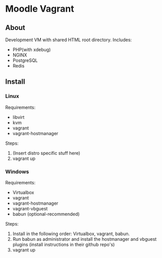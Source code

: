 Moodle Vagrant
==============
## About
Development VM with shared HTML root directory.
Includes:
 * PHP(with xdebug)
 * NGINX
 * PostgreSQL
 * Redis

## Install
### Linux
Requirements:
 * libvirt
 * kvm
 * vagrant
 * vagrant-hostmanager

Steps:
 1. (Insert distro specific stuff here)
 2. vagrant up
 
### Windows
Requirements:
 * Virtualbox
 * vagrant
 * vagrant-hostmanager
 * vagrant-vbguest
 * babun (optional-recommended)

Steps:
 1. Install in the following order: Virtualbox, vagrant, babun.
 2. Run babun as administrator and install the hostmanager and vbguest plugins (install instructions in their github repo's)
 3. vagrant up
